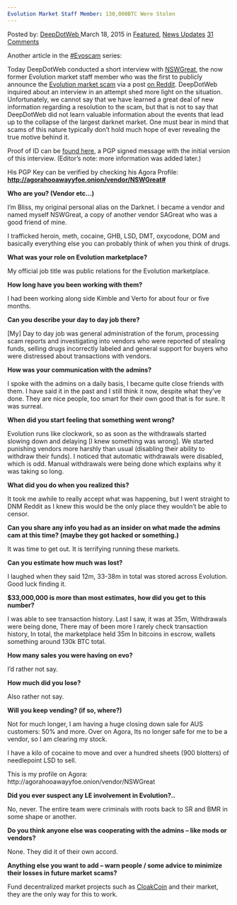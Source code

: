 ```yaml
---
Evolution Market Staff Member: 130,000BTC Were Stolen
---
```

<article class="post-listing post-9548 post type-post status-publish format-standard has-post-thumbnail hentry category-deepdot-news category-news-updates tag-evoscam">
<div class="post-inner">
<span>Posted by: <a href="https://www.deepdotweb.com/author/admin/" title="">DeepDotWeb </a></span>
<span>March 18, 2015</span>
<span>in <a href="https://www.deepdotweb.com/category/deepdot-news/" rel="category tag">Featured</a>, <a href="https://www.deepdotweb.com/category/news-updates/" rel="category tag">News Updates</a></span>
<span><a href="https://www.deepdotweb.com/2015/03/18/interview-with-nswgreat-evolution-staff-member/#comments">31 Comments</a></span>
</p>
<div class="clear"></div>
<div class="entry">
<p>Another article in the <a href="http://www.deepdotweb.com/tag/evoscam/">#Evoscam</a> series:</p>
<p>Today DeepDotWeb conducted a short interview with <a href="http://www.reddit.com/user/NSWGreat">NSWGreat,</a> the now former Evolution market staff member who was the first to publicly announce the <a href="http://www.deepdotweb.com/2015/03/18/evolution-marketplace-exit-scam-biggest-exist-scam-ever/">Evolution market scam</a> via a post <a href="http://www.reddit.com/r/DarkNetMarkets/comments/2zeuxo/complaintwarning_evolution_admins_exit_scamming/">on Reddit</a>. DeepDotWeb inquired about an interview in an attempt shed more light on the situation. Unfortunately, we cannot say that we have learned a great deal of new information regarding a resolution to the scam, but that is not to say that DeepDotWeb did not learn valuable information about the events that lead up to the collapse of the largest darknet market. One must bear in mind that scams of this nature typically don’t hold much hope of ever revealing the true motive behind it.</p>
<p>Proof of ID can be <a href="http://pastebin.com/GnEqLjLv">found here</a>, a PGP signed message with the initial version of this interview. (Editor’s note: more information was added later.)</p>
<p>His PGP Key can be verified by checking his Agora Profile: <a href="http://agorahooawayyfoe.onion/vendor/NSWGreat#"><b>http://agorahooawayyfoe.onion/vendor/NSWGreat#</b></a></p>
<p><b>Who are you? (Vendor etc…)</b></p>
<p>I’m Bliss, my original personal alias on the Darknet. I became a vendor and named myself NSWGreat, a copy of another vendor SAGreat who was a good friend of mine.</p>
<p>I trafficked heroin, meth, cocaine, GHB, LSD, DMT, oxycodone, DOM and basically everything else you can probably think of when you think of drugs.</p>
<p><b>What was your role on Evolution marketplace?</b></p>
<p>My official job title was public relations for the Evolution marketplace.</p>
<p><b>How long have you been working with them?</b></p>
<p>I had been working along side Kimble and Verto for about four or five months.</p>
<p><b>Can you describe your day to day job there?</b></p>
    [My] Day to day job was general administration of the forum, processing scam reports and investigating into vendors who were reported of stealing funds, selling drugs incorrectly labeled and general support for buyers who were distressed about transactions with vendors.</p>
<p><b>How was your communication with the admins?</b></p>
<p>I spoke with the admins on a daily basis, I became quite close friends with them. I have said it in the past and I still think it now, despite what they’ve done. They are nice people, too smart for their own good that is for sure. It was surreal.</p>
<p><b>When did you start feeling that something went wrong?</b></p>
<p>Evolution runs like clockwork, so as soon as the withdrawals started slowing down and delaying [I knew something was wrong]. We started punishing vendors more harshly than usual (disabling their ability to withdraw their funds). I noticed that automatic withdrawals were disabled, which is odd. Manual withdrawals were being done which explains why it was taking so long.</p>
<p><b>What did you do when you realized this?</b></p>
<p>It took me awhile to really accept what was happening, but I went straight to DNM Reddit as I knew this would be the only place they wouldn’t be able to censor.</p>
<p><b>Can you share any info you had as an insider on what made the admins cam at this time? (maybe they got hacked or something.)</b></p>
<p>It was time to get out. It is terrifying running these markets.</p>
<p><b>Can you estimate how much was lost?</b></p>
<p>I laughed when they said 12m, 33-38m in total was stored across Evolution. Good luck finding it.</p>
<p><b>$33,000,000 is more than most estimates, how did you get to this number?</b></p>
<p>I was able to see transaction history. Last I saw, it was at 35m, Withdrawals were being done, There may of been more I rarely check transaction history, In total, the marketplace held 35m In bitcoins in escrow, wallets something around 130k BTC total.</p>
<p><b>How many sales you were having on evo?</b></p>
<p>I’d rather not say.</p>
<p><b>How much did you lose?</b></p>
<p>Also rather not say.</p>
<p><b>Will you keep vending? (if so, where?)</b></p>
<p>Not for much longer, I am having a huge closing down sale for AUS customers: 50% and more. Over on Agora, Its no longer safe for me to be a vendor, so I am clearing my stock.</p>
<p>I have a kilo of cocaine to move and over a hundred sheets (900 blotters) of needlepoint LSD to sell.</p>
<p>This is my profile on Agora: http://agorahooawayyfoe.onion/vendor/NSWGreat</p>
<p><b>Did you ever suspect any LE involvement in Evolution?..</b></p>
<p>No, never. The entire team were criminals with roots back to SR and BMR in some shape or another.</p>
<p><b>Do you think anyone else was cooperating with the admins – like mods or vendors?</b></p>
<p>None. They did it of their own accord.</p>
<p><b>Anything else you want to add – warn people / some advice to minimize their losses in future market scams?</b></p>
<p>Fund decentralized market projects such as <a href="http://www.deepdotweb.com/2014/07/17/cloakcoin-promises-holy-grail-cryptocurrency-anonymity/">CloakCoin</a> and their market, they are the only way for this to work.</p>
</div>
<span style="display:none"><a href="https://www.deepdotweb.com/tag/evoscam/" rel="tag">Evoscam</a></span> <span style="display:none" class="updated">2015-03-18</span>
<div style="display:none" class="vcard author" itemprop="author" itemscope itemtype="http://schema.org/Person"><strong class="fn" itemprop="name">